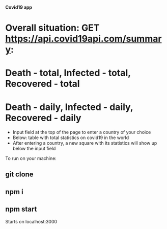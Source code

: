 #### Covid19 app

# Overall situation: GET https://api.covid19api.com/summary:
  # Death - total, Infected - total, Recovered - total
  # Death - daily, Infected - daily, Recovered - daily
  
- Input field at the top of the page to enter a country of your choice
- Below: table with total statistics on covid19 in the world
- After entering a country, a new square with its statistics will show up below the input field

To run on your machine: 

## git clone <this repository>
  
## npm i

## npm start
Starts on localhost:3000
